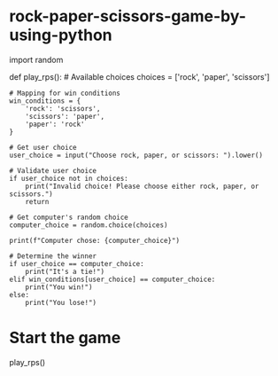 # rock-paper-scissors-game-by-using-python
import random

def play_rps():
    # Available choices
    choices = ['rock', 'paper', 'scissors']
    
    # Mapping for win conditions
    win_conditions = {
        'rock': 'scissors',
        'scissors': 'paper',
        'paper': 'rock'
    }
    
    # Get user choice
    user_choice = input("Choose rock, paper, or scissors: ").lower()
    
    # Validate user choice
    if user_choice not in choices:
        print("Invalid choice! Please choose either rock, paper, or scissors.")
        return
    
    # Get computer's random choice
    computer_choice = random.choice(choices)
    
    print(f"Computer chose: {computer_choice}")
    
    # Determine the winner
    if user_choice == computer_choice:
        print("It's a tie!")
    elif win_conditions[user_choice] == computer_choice:
        print("You win!")
    else:
        print("You lose!")

# Start the game
play_rps()
